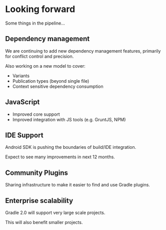 # Looking forward

Some things in the pipeline…

## Dependency management

We are continuing to add new dependency management features, primarily for conflict control and precision.

Also working on a new model to cover:

* Variants
* Publication types (beyond single file)
* Context sensitive dependency consumption

## JavaScript

* Improved core support
* Improved integration with JS tools (e.g. GruntJS, NPM)

## IDE Support

Android SDK is pushing the boundaries of build/IDE integration.

Expect to see many improvements in next 12 months.

## Community Plugins

Sharing infrastructure to make it easier to find and use Gradle plugins.

## Enterprise scalability

Gradle 2.0 will support very large scale projects.

This will also benefit smaller projects.